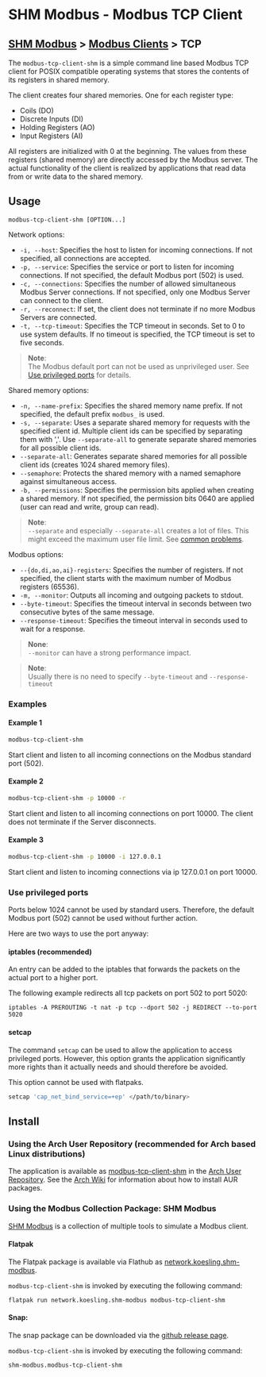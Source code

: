 # SHM Modbus - Modbus TCP Client

[SHM Modbus](../../index.md) > [Modbus Clients](../index.md) > TCP
---

The ```modbus-tcp-client-shm``` is a simple command line based Modbus TCP client for POSIX compatible operating systems that stores the contents of its registers in shared memory.

The client creates four shared memories. 
One for each register type:
- Coils (DO)
- Discrete Inputs (DI)
- Holding Registers (AO)
- Input Registers (AI)

All registers are initialized with 0 at the beginning.
The values from these registers (shared memory) are directly accessed by the Modbus server.
The actual functionality of the client is realized by applications that read data from or write data to the shared memory.

## Usage

```text
modbus-tcp-client-shm [OPTION...]
```

Network options:

- ```-i, --host```: Specifies the host to listen for incoming connections. If not specified, all connections are accepted.
- ```-p, --service```: Specifies the service or port to listen for incoming connections. If not specified, the default Modbus port (502) is used.
- ```-c, --connections```: Specifies the number of allowed simultaneous Modbus Server connections. If not specified, only one Modbus Server can connect to the client.
- ```-r, --reconnect```: If set, the client does not terminate if no more Modbus Servers are connected.
- ```-t, --tcp-timeout```: Specifies the TCP timeout in seconds. Set to 0 to use system defaults. If no timeout is specified, the TCP timeout is set to five seconds.

> **Note**:  
The Modbus default port can not be used as unprivileged user.
See [Use privileged ports](#Use-privileged-ports) for details.

Shared memory options:

- ```-n, --name-prefix```: Specifies the shared memory name prefix. If not specified, the default prefix ```modbus_``` is used.
- ```-s, --separate```: Uses a separate shared memory for requests with the specified client id. 
Multiple client ids can be specified by separating them with ','.
Use ```--separate-all``` to generate separate shared memories for all possible client ids.
- ```--separate-all```: Generates separate shared memories for all possible client ids (creates 1024 shared memory files).
- ```--semaphore```: Protects the shared memory with a named semaphore against simultaneous access.
- ```-b, --permissions```: Specifies the permission bits applied when creating a shared memory. If not specified, the permission bits 0640 are applied (user can read and write, group can read).

> **Note**:  
```--separate``` and especially ```--separate-all``` creates a lot of files.
This might exceed the maximum user file limit.
See [common problems](../../common_problems.md).

Modbus options:

- ```--{do,di,ao,ai}-registers```: Specifies the number of registers. If not specified, the client starts with the maximum number of Modbus registers (65536).
- ```-m, --monitor```: Outputs all incoming and outgoing packets to stdout.
- ```--byte-timeout```: Specifies the timeout interval in seconds between two consecutive bytes of the same message.
- ```--response-timeout```: Specifies the timeout interval in seconds used to wait for a response.

> **None**:  
```--monitor``` can have a strong performance impact.

> **Note**:  
Usually there is no need to specify ```--byte-timeout``` and ```--response-timeout```

### Examples

#### Example 1

```bash
modbus-tcp-client-shm
```

Start client and listen to all incoming connections on the Modbus standard port (502).

#### Example 2

```bash
modbus-tcp-client-shm -p 10000 -r
```

Start client and listen to all incoming connections on port 10000.
The client does not terminate if the Server disconnects.

#### Example 3

```bash
modbus-tcp-client-shm -p 10000 -i 127.0.0.1
```

Start client and listen to incoming connections via ip 127.0.0.1 on port 10000.

### Use privileged ports

Ports below 1024 cannot be used by standard users.
Therefore, the default Modbus port (502) cannot be used without further action.

Here are two ways to use the port anyway:

#### iptables (recommended)

An entry can be added to the iptables that forwards the packets on the actual port to a higher port.

The following example redirects all tcp packets on port 502 to port 5020:
```
iptables -A PREROUTING -t nat -p tcp --dport 502 -j REDIRECT --to-port 5020
```

#### setcap

The command ```setcap``` can be used to allow the application to access privileged ports.
However, this option grants the application significantly more rights than it actually needs and should therefore be avoided.

This option cannot be used with flatpaks.

```bash
setcap 'cap_net_bind_service=+ep' </path/to/binary>
```

## Install

### Using the Arch User Repository (recommended for Arch based Linux distributions)

The application is available as [modbus-tcp-client-shm](https://aur.archlinux.org/packages/modbus-tcp-client-shm) in the [Arch User Repository](https://aur.archlinux.org/).
See the [Arch Wiki](https://wiki.archlinux.org/title/Arch_User_Repository) for information about how to install AUR packages.

### Using the Modbus Collection Package: SHM Modbus

[SHM Modbus](https://nikolask-source.github.io/SHM_Modbus/) is a collection of multiple tools to simulate a Modbus client.

#### Flatpak

The Flatpak package is available via Flathub as [network.koesling.shm-modbus](https://flathub.org/apps/network.koesling.shm-modbus).

```modbus-tcp-client-shm``` is invoked by executing the following command:

```
flatpak run network.koesling.shm-modbus modbus-tcp-client-shm
```

#### Snap:

The snap package can be downloaded via the [github release page](https://github.com/SHMModbus/SHM_Modbus/releases).

```modbus-tcp-client-shm``` is invoked by executing the following command:

```
shm-modbus.modbus-tcp-client-shm
```